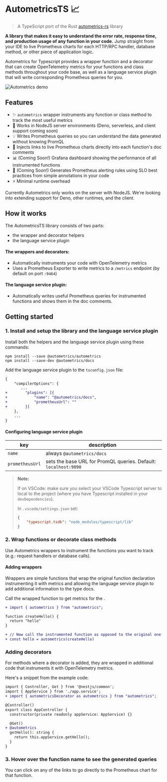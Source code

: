 # AutometricsTS 📈

> A TypeScript port of the Rust
> [autometrics-rs](https://github.com/fiberplane/autometrics-rs) library

**A library that makes it easy to understand the error rate, response time, and
production usage of any function in your code.** Jump straight from your IDE to
live Prometheus charts for each HTTP/RPC handler, database method, or other
piece of application logic.


Autometrics for Typescript provides a wrapper function and a decorator that can
create OpenTelemetry metrics for your functions and class methods throughout
your code base, as well as a language service plugin that will write
corresponding Prometheus queries for you.

![Autometrics demo](./assets/demo.gif)

## Features

- ✨ `autometrics` wrapper instruments any function or class method to track the
  most useful metrics
- 🌳 Works in NodeJS server environments (Deno, serverless, and client support coming
  soon)    
- 💡 Writes Prometheus queries so you can understand the data generated without
  knowing PromQL
- 🔗 Injects links to live Prometheus charts directly into each function's doc
  comments
- 📊 (Coming Soon!) Grafana dashboard showing the performance of all
  instrumented functions
- 🚨 (Coming Soon!) Generates Prometheus alerting rules using SLO best practices
  from simple annotations in your code
- ⚡ Minimal runtime overhead

Currently Autometrics only works on the server with NodeJS. We're looking into
extending support for Deno, other runtimes, and the client.

## How it works

The AutometricsTS library consists of two parts:

- the wrapper and decorator helpers
- the language service plugin

#### The wrappers and decorators:

- Automatically instruments your code with OpenTelemetry metrics
- Uses a Prometheus Exporter to write metrics to a `/metrics` endpoint (by
  default on port `:9464`)

#### The language service plugin:
- Automatically writes useful Prometheus queries for instrumented functions and
  shows them in the doc comments.


## Getting started

### 1. Install and setup the library and the language service plugin

Install both the helpers and the language service plugin using these commands:

```shell
npm install --save @autometrics/autometrics
npm install --save-dev @autometrics/docs
```

Add the language service plugin to the `tsconfig.json` file:

```diff
{
    "compilerOptions": {
       ...
+        "plugins": [{
+            "name": "@autometrics/docs",
+            "prometheusUrl": ""
+        }]
    },
	...
}
```

#### Configuring language service plugin

|key |description |
|---|---|
| `name` | always `@autometrics/docs` |
| `prometheusUrl` | sets the base URL for PromQL queries. Default: `localhost:9090` |


> **Note:**
> 
> If on VSCode: make sure you select your VSCode Typescript server to local to
> the project (where you have Typescript installed in your `devDependencies`).
> 
> In `.vscode/settings.json` set:
> ```json
> {
>     "typescript.tsdk": "node_modules/typescript/lib"
> }
> ```

### 2. Wrap functions or decorate class methods

Use Autometrics wrappers to instrument the functions you want to track (e.g.:
request handlers or database calls).


#### Adding wrappers

Wrappers are simple functions that wrap the original function declaration
instrumenting it with metrics and allowing the language service plugin to add
additional information to the type docs.

Call the wrapped function to get metrics for the .

```diff
+ import { autometrics } from "autometrics";

function createHello() {
  return "hello"
}

+ // Now call the instrumented function as opposed to the original one
+ const hello = autometrics(createHello)
```

### Adding decorators

For methods where a decorator is added, they are wrapped in additional code that
instruments it with OpenTelemetry metrics.

Here's a snippet from the example code:

```diff
import { Controller, Get } from '@nestjs/common';
import { AppService } from './app.service';
+ import { autometricsDecorator as autometrics } from "autometrics";

@Controller()
export class AppController {
  constructor(private readonly appService: AppService) {}

  @Get()
+ @autometrics
  getHello(): string {
    return this.appService.getHello();
  }
}
```

### 3. Hover over the function name to see the generated queries

You can click on any of the links to go directly to the Prometheus chart for
that function.

